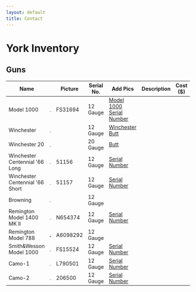 ```yaml
---
layout: default
title: Contact
---
```



# York Inventory
## Guns
| Name |     |Picture | Serial No.  |Add Pics | Description | Cost ($) |
|------|------|------|------|-------|-----|-------|
| Model 1000     |![Model 1000](/Images/Model1000_Gun.JPEG)   | FS31694    |  12 Gauge    | [Model 1000 Serial Number](/Images/Model1000_SN.JPEG) |   |   |
| Winchester     |![Winchester](/Images/Winchester_Gun.JPEG)   |     |  12 Gauge    | [Winchester Butt](/Images/Winchester_Butt.JPEG) |   |    |
| Winchester 20     |![Winchester 20](/Images/Winchester_Gun20.JPEG)   |    |  20 Gauge    | [Butt](/Images/Winchester_20BUTT.JPEG) |   |    |
|Winchester Centennial '66 Long      |![Winchester Centennial '66 Long ](/Images/WinchesterCentennial66_Gun1.JPEG)   | 51156   |  12 Gauge    | [Serial Number](/Images/WinchesterCentennial66_Gun1_SN.JPEG) |   |    |
| Winchester Centennial '66 Short     |![Winchester Centennial '66 Short ](/Images/WinchesterCenntennial_Gun2.JPEG)   | 51157   |  12 Gauge    | [Serial Number](/Images/WinchesterCentennial_Gun2_SN.JPEG) |   |    |
| Browning     |![Camo Browning](/Images/Camo_Gun.JPEG)   |    |  12 Gauge    |  |   |    |
| Remington Model 1400 MK II |![Remington Model 1400 MK II](/Images/Remington%20Model%201400%20MK%20II_Gun.JPEG)   |N654374    |  12 Gauge    | [Serial Number](/Images/Remington%20Model%201400%20MK%20II%20SN.JPEG) |   |    |
|Remington Model 788      |![Remington Model 788](/Images/UNK_Gun.JPEG)   | A6098292   |  12 Gauge    |  |   |    |
|Smith&Wesson Model 1000      |![Smith&Wesson Model 1000](/Images/Smith&Wesson_Gun.JPEG)   | FS15524   |  12 Gauge    | [Serial Number](/Images/Smith&Wesson_SN.JPEG) |   |    |
|Camo-1     |![Camo 1](/Images/Camo-1_Gun.JPEG)   | L790501   |  12 Gauge    | [Serial Number](/Images/Camo-1_SN.JPEG) |   |    |
|Camo-2     |![Camo 2](/Images/Camo-2_Gun.JPEG)   | 206500   |  12 Gauge    | [Serial Number](/Images/Camo-2_SN.JPEG) |   |    |





<!-- |      |[![Model 1000](/Images/Model1000_SN.JPEG)](https://example.com)  |  |   |   |   | -->
